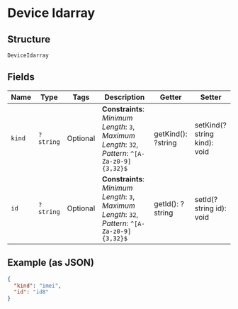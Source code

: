 
# Device Idarray

## Structure

`DeviceIdarray`

## Fields

| Name | Type | Tags | Description | Getter | Setter |
|  --- | --- | --- | --- | --- | --- |
| `kind` | `?string` | Optional | **Constraints**: *Minimum Length*: `3`, *Maximum Length*: `32`, *Pattern*: `^[A-Za-z0-9]{3,32}$` | getKind(): ?string | setKind(?string kind): void |
| `id` | `?string` | Optional | **Constraints**: *Minimum Length*: `3`, *Maximum Length*: `32`, *Pattern*: `^[A-Za-z0-9]{3,32}$` | getId(): ?string | setId(?string id): void |

## Example (as JSON)

```json
{
  "kind": "imei",
  "id": "id8"
}
```

